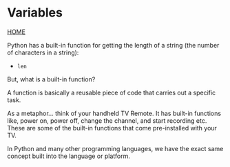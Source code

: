 # Variables
[HOME](../../README.md)  

Python has a built-in function for getting the length of a string (the number of characters in a string):  
- `len`  

But, what is a built-in function?  

A function is basically a reusable piece of code that carries out a specific task.  

As a metaphor... think of your handheld TV Remote.  It has built-in functions like, power on, power off, change the channel, and start recording etc.  These are some of the built-in functions that come pre-installed with your TV.  

In Python and many other programming languages, we have the exact same concept built into the language or platform.  

